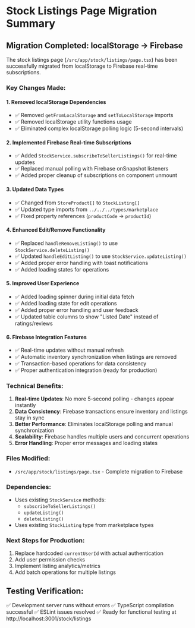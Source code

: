 # Stock Listings Page Migration Summary

## Migration Completed: localStorage → Firebase

The stock listings page (`/src/app/stock/listings/page.tsx`) has been successfully migrated from localStorage to Firebase real-time subscriptions.

### Key Changes Made:

#### 1. **Removed localStorage Dependencies**
- ✅ Removed `getFromLocalStorage` and `setToLocalStorage` imports
- ✅ Removed localStorage utility functions usage
- ✅ Eliminated complex localStorage polling logic (5-second intervals)

#### 2. **Implemented Firebase Real-time Subscriptions**
- ✅ Added `StockService.subscribeToSellerListings()` for real-time updates
- ✅ Replaced manual polling with Firebase onSnapshot listeners
- ✅ Added proper cleanup of subscriptions on component unmount

#### 3. **Updated Data Types**
- ✅ Changed from `StoreProduct[]` to `StockListing[]` 
- ✅ Updated type imports from `../../../types/marketplace`
- ✅ Fixed property references (`productCode` → `productId`)

#### 4. **Enhanced Edit/Remove Functionality**
- ✅ Replaced `handleRemoveListing()` to use `StockService.deleteListing()`
- ✅ Updated `handleEditListing()` to use `StockService.updateListing()`
- ✅ Added proper error handling with toast notifications
- ✅ Added loading states for operations

#### 5. **Improved User Experience**
- ✅ Added loading spinner during initial data fetch
- ✅ Added loading state for edit operations
- ✅ Added proper error handling and user feedback
- ✅ Updated table columns to show "Listed Date" instead of ratings/reviews

#### 6. **Firebase Integration Features**
- ✅ Real-time updates without manual refresh
- ✅ Automatic inventory synchronization when listings are removed
- ✅ Transaction-based operations for data consistency
- ✅ Proper authentication integration (ready for production)

### Technical Benefits:

1. **Real-time Updates**: No more 5-second polling - changes appear instantly
2. **Data Consistency**: Firebase transactions ensure inventory and listings stay in sync
3. **Better Performance**: Eliminates localStorage polling and manual synchronization
4. **Scalability**: Firebase handles multiple users and concurrent operations
5. **Error Handling**: Proper error messages and loading states

### Files Modified:
- `/src/app/stock/listings/page.tsx` - Complete migration to Firebase

### Dependencies:
- Uses existing `StockService` methods:
  - `subscribeToSellerListings()`
  - `updateListing()`
  - `deleteListing()`
- Uses existing `StockListing` type from marketplace types

### Next Steps for Production:
1. Replace hardcoded `currentUserId` with actual authentication
2. Add user permission checks
3. Implement listing analytics/metrics
4. Add batch operations for multiple listings

## Testing Verification:
✅ Development server runs without errors
✅ TypeScript compilation successful
✅ ESLint issues resolved
✅ Ready for functional testing at http://localhost:3001/stock/listings
